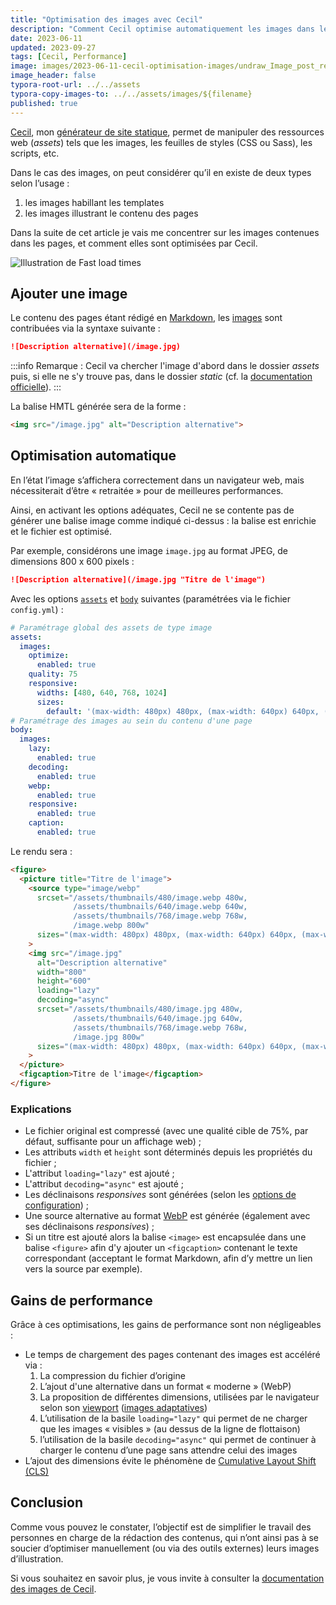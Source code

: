 ```yaml
---
title: "Optimisation des images avec Cecil"
description: "Comment Cecil optimise automatiquement les images dans les contenus écrit en Markdown et pour quels gains de performance."
date: 2023-06-11
updated: 2023-09-27
tags: [Cecil, Performance]
image: images/2023-06-11-cecil-optimisation-images/undraw_Image_post_re_25wd.png
image_header: false
typora-root-url: ../../assets
typora-copy-images-to: ../../assets/images/${filename}
published: true
---
```

[Cecil](/tags/cecil), mon [générateur de site statique](https://cecil.app/), permet de manipuler des ressources web (_assets_) tels que les images, les feuilles de styles (CSS ou Sass), les scripts, etc.

Dans le cas des images, on peut considérer qu’il en existe de deux types selon l’usage :

1. les images habillant les templates
2. les images illustrant le contenu des pages

Dans la suite de cet article je vais me concentrer sur les images contenues dans les pages, et comment elles sont optimisées par Cecil.

![Illustration de Fast load times](/images/web-dev-fast-load-times.svg "Illustration de [Fast load times](https://web.dev/fast/)")

<!-- break -->

## Ajouter une image

Le contenu des pages étant rédigé en [Markdown](https://cecil.app/documentation/content/#markdown), les [images](https://cecil.app/documentation/content/#images) sont contribuées via la syntaxe suivante :

```markdown
![Description alternative](/image.jpg)
```

:::info
Remarque : Cecil va chercher l'image d'abord dans le dossier _assets_ puis, si elle ne s'y trouve pas, dans le dossier _static_ (cf. la [documentation officielle](https://cecil.app/documentation/content/#files-organization)).
:::

La balise HMTL générée sera de la forme :

```html
<img src="/image.jpg" alt="Description alternative">
```

## Optimisation automatique

En l’état l’image s’affichera correctement dans un navigateur web, mais nécessiterait d’être « retraitée » pour de meilleures performances.

Ainsi, en activant les options adéquates, Cecil ne se contente pas de générer une balise image comme indiqué ci-dessus : la balise est enrichie et le fichier est optimisé.

Par exemple, considérons une image `image.jpg` au format JPEG, de dimensions 800 x 600 pixels :

```markdown
![Description alternative](/image.jpg "Titre de l'image")
```

Avec les options [`assets`](https://cecil.app/documentation/configuration/#assets) et [`body`](https://cecil.app/documentation/configuration/#body) suivantes (paramétrées via le fichier `config.yml`) :

```yaml
# Paramétrage global des assets de type image
assets:
  images:
    optimize:
      enabled: true
    quality: 75
    responsive:
      widths: [480, 640, 768, 1024]
      sizes:
        default: '(max-width: 480px) 480px, (max-width: 640px) 640px, (max-width: 800px) 768px, (max-width: 1600px) 1024px'
# Paramétrage des images au sein du contenu d'une page
body:
  images:
    lazy:
      enabled: true
    decoding:
      enabled: true
    webp:
      enabled: true
    responsive:
      enabled: true
    caption:
      enabled: true
```

Le rendu sera :

```html
<figure>
  <picture title="Titre de l'image">
    <source type="image/webp"
      srcset="/assets/thumbnails/480/image.webp 480w,
              /assets/thumbnails/640/image.webp 640w,
              /assets/thumbnails/768/image.webp 768w,
              /image.webp 800w"
      sizes="(max-width: 480px) 480px, (max-width: 640px) 640px, (max-width: 800px) 768px, (max-width: 1600px) 1024px"
    >
    <img src="/image.jpg"
      alt="Description alternative"
      width="800"
      height="600"
      loading="lazy"
      decoding="async"
      srcset="/assets/thumbnails/480/image.jpg 480w,
              /assets/thumbnails/640/image.jpg 640w,
              /assets/thumbnails/768/image.webp 768w,
              /image.jpg 800w"
      sizes="(max-width: 480px) 480px, (max-width: 640px) 640px, (max-width: 800px) 768px, (max-width: 1600px) 1024px"
    >
  </picture>
  <figcaption>Titre de l'image</figcaption>
</figure>
```

### Explications

- Le fichier original est compressé (avec une qualité cible de 75%, par défaut, suffisante pour un affichage web) ;
- Les attributs `width` et `height` sont déterminés depuis les propriétés du fichier ;
- L'attribut `loading="lazy"` est ajouté ;
- L'attribut `decoding="async"` est ajouté ;
- Les déclinaisons _responsives_ sont générées (selon les [options de configuration](https://cecil.app/documentation/configuration/#assets)) ;
- Une source alternative au format [WebP](https://developers.google.com/speed/webp) est générée (également avec ses déclinaisons _responsives_) ;
- Si un titre est ajouté alors la balise `<image>` est encapsulée dans une balise `<figure>` afin d'y ajouter un `<figcaption>` contenant le texte correspondant (acceptant le format Markdown, afin d’y mettre un lien vers la source par exemple).

## Gains de performance

Grâce à ces optimisations, les gains de performance sont non négligeables :

- Le temps de chargement des pages contenant des images est accéléré via :
  1. La compression du fichier d’origine
  2. L’ajout d'une alternative dans un format « moderne » (WebP)
  3. La proposition de différentes dimensions, utilisées par le navigateur selon son [viewport](https://developer.mozilla.org/docs/Glossary/Viewport) ([images adaptatives](https://developer.mozilla.org/docs/Learn/HTML/Multimedia_and_embedding/Responsive_images))
  4. L’utilisation de la basile `loading="lazy"` qui permet de ne charger que les images « visibles » (au dessus de la ligne de flottaison)
  5. l’utilisation de la basile `decoding="async"` qui permet de continuer à charger le contenu d’une page sans attendre celui des images
- L’ajout des dimensions évite le phénomène de [Cumulative Layout Shift (CLS)](https://web.dev/cls/)

## Conclusion

Comme vous pouvez le constater, l’objectif est de simplifier le travail des personnes en charge de la rédaction des contenus, qui n’ont ainsi pas à se soucier d’optimiser manuellement (ou via des outils externes) leurs images d’illustration.

Si vous souhaitez en savoir plus, je vous invite à consulter la [documentation des images de Cecil](https://cecil.app/documentation/content/#images).
